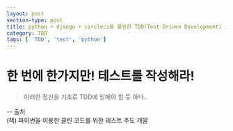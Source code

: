 ```yaml
---
layout: post
section-type: post
title: python + django + circleci를 활용한 TDD(Test-Driven Development) 요약 (1)
category: TDD
tags: [ 'TDD', 'test', 'python']
---
```


# 한 번에 한가지만! 테스트를 작성해라!
> 이러한 정신을 기초로 TDD에 임해야 할 듯 하다..


-- 출처 <br>
(책) 파이썬을 이용한 클린 코드를 위한 테스트 주도 개발
